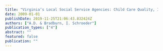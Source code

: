 ```yaml
---
title: "Virginia’s Local Social Service Agencies: Child Care Quality, Improvement, Subsidy Data, and What Would be Most Useful in an Early Childhood Data System."
date: 2009-01-01
publishDate: 2019-11-25T21:06:43.832424Z
authors: ["A.D. & Bradburn, I. Schroeder"]
publication_types: ["4"]
abstract: ""
featured: false
publication: ""
---
```



